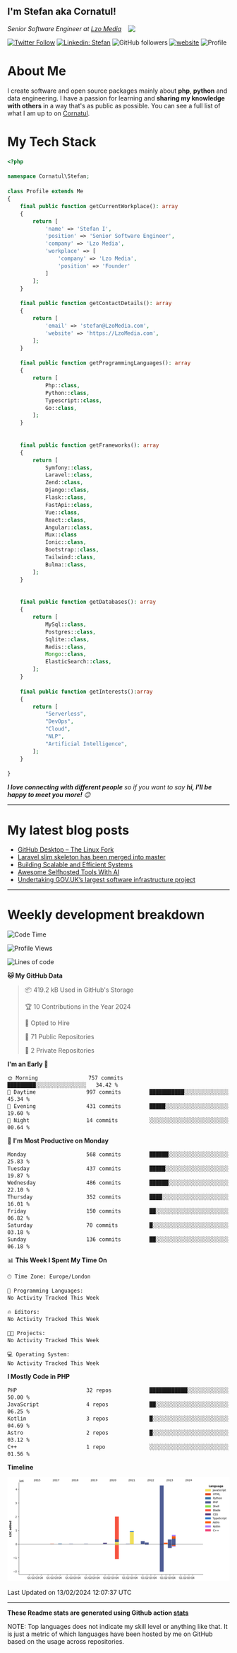 <h2>I'm Stefan aka Cornatul! </h2>
<img align='right' src="https://i.giphy.com/media/YePKU8cVoIF3afvi8s/giphy.webp" width="230">
<p><em>Senior Software Engineer at <a href="https:/lzomedia.com/">Lzo Media
</a>
</em></p>

[![Twitter Follow](https://img.shields.io/twitter/follow/cornatul?label=Follow)](https://twitter.com/intent/follow?screen_name=cornatul)
[![Linkedin: Stefan](https://img.shields.io/badge/cornatul-blue?style=flat-square&logo=Linkedin&logoColor=white&link=https://www.linkedin.com/in/cornatul/)](https://www.linkedin.com/in/cornatul/)
![GitHub followers](https://img.shields.io/github/followers/cornatul?label=Follow&style=social)
[![website](https://img.shields.io/badge/Website-46a2f1.svg?&style=flat-square&logo=Google-Chrome&logoColor=white&link=https://cornatul.com/)](https://cornatul.com/)
![Profile](https://visitor-badge.glitch.me/badge?page_id=cornatul.cornatul)



# About Me
I create software and open source packages mainly about **php**, **python** and data engineering. 
I have a passion for learning and **sharing my knowledge with others** in a way that's as public as possible. 
You can see a full list of what I am up to on [Cornatul](https://lzomedia.com).


# My Tech Stack

```php
<?php

namespace Cornatul\Stefan;

class Profile extends Me
{
    final public function getCurrentWorkplace(): array
    {
        return [
            'name' => 'Stefan I',
            'position' => 'Senior Software Engineer',
            'company' => 'Lzo Media',
            'workplace' => [
                'company' => 'Lzo Media',
                'position' => 'Founder'         
            ]
        ];
    }
    
    final public function getContactDetails(): array
    {
        return [
            'email' => 'stefan@LzoMedia.com',
            'website' => 'https://LzoMedia.com',
        ];
    }
    
    final public function getProgrammingLanguages(): array
    {
        return [
            Php::class,
            Python::class,
            Typescript::class,
            Go::class,
        ];
    }
    
    
    final public function getFrameworks(): array
    {
        return [
            Symfony::class,
            Laravel::class,
            Zend::class,
            Django::class,
            Flask::class,
            FastApi::class,
            Vue::class,
            React::class,
            Angular::class,
            Mux::class
            Ionic::class,
            Bootstrap::class,
            Tailwind::class,
            Bulma::class,
        ];
    }
    
    
    final public function getDatabases(): array
    {
        return [
            MySql::class,
            Postgres::class,
            Sqlite::class,
            Redis::class,
            Mongo::class,
            ElasticSearch::class,
        ];
    }

    final public function getInterests():array
    {
        return [
            "Serverless",
            "DevOps",
            "Cloud",
            "NLP",
            "Artificial Intelligence",
        ];
    }
   
}
```
 <em><b>I love connecting with different people</b> so if you want to say <b>hi, I'll be happy to meet you more!</b> 😊</em>

---
# My latest blog posts
<!-- BLOG-POST-LIST:START -->
- [GitHub Desktop – The Linux Fork](https://blog.lzomedia.com/github-desktop-the-linux-fork/)
- [Laravel slim skeleton has been merged into master](https://blog.lzomedia.com/laravel-slim-skeleton-has-been-merged-into-master/)
- [Building Scalable and Efficient Systems](https://blog.lzomedia.com/building-scalable-and-efficient-systems/)
- [Awesome Selfhosted Tools With AI](https://blog.lzomedia.com/awesome-selfhosted-tools-with-ai/)
- [Undertaking GOV.UK’s largest software infrastructure project](https://blog.lzomedia.com/undertaking-gov-uks-largest-software-infrastructure-project/)
<!-- BLOG-POST-LIST:END -->

---
# Weekly development breakdown
<!--START_SECTION:waka-->
![Code Time](http://img.shields.io/badge/Code%20Time-395%20hrs%2021%20mins-blue)

![Profile Views](http://img.shields.io/badge/Profile%20Views-0-blue)

![Lines of code](https://img.shields.io/badge/From%20Hello%20World%20I%27ve%20Written-8.8%20million%20lines%20of%20code-blue)

**🐱 My GitHub Data** 

> 📦 419.2 kB Used in GitHub's Storage 
 > 
> 🏆 10 Contributions in the Year 2024
 > 
> 💼 Opted to Hire
 > 
> 📜 71 Public Repositories 
 > 
> 🔑 2 Private Repositories 
 > 
**I'm an Early 🐤** 

```text
🌞 Morning                757 commits         █████████░░░░░░░░░░░░░░░░   34.42 % 
🌆 Daytime                997 commits         ███████████░░░░░░░░░░░░░░   45.34 % 
🌃 Evening                431 commits         █████░░░░░░░░░░░░░░░░░░░░   19.60 % 
🌙 Night                  14 commits          ░░░░░░░░░░░░░░░░░░░░░░░░░   00.64 % 
```
📅 **I'm Most Productive on Monday** 

```text
Monday                   568 commits         ██████░░░░░░░░░░░░░░░░░░░   25.83 % 
Tuesday                  437 commits         █████░░░░░░░░░░░░░░░░░░░░   19.87 % 
Wednesday                486 commits         ██████░░░░░░░░░░░░░░░░░░░   22.10 % 
Thursday                 352 commits         ████░░░░░░░░░░░░░░░░░░░░░   16.01 % 
Friday                   150 commits         ██░░░░░░░░░░░░░░░░░░░░░░░   06.82 % 
Saturday                 70 commits          █░░░░░░░░░░░░░░░░░░░░░░░░   03.18 % 
Sunday                   136 commits         ██░░░░░░░░░░░░░░░░░░░░░░░   06.18 % 
```


📊 **This Week I Spent My Time On** 

```text
🕑︎ Time Zone: Europe/London

💬 Programming Languages: 
No Activity Tracked This Week

🔥 Editors: 
No Activity Tracked This Week

🐱‍💻 Projects: 
No Activity Tracked This Week

💻 Operating System: 
No Activity Tracked This Week
```

**I Mostly Code in PHP** 

```text
PHP                      32 repos            ████████████░░░░░░░░░░░░░   50.00 % 
JavaScript               4 repos             ██░░░░░░░░░░░░░░░░░░░░░░░   06.25 % 
Kotlin                   3 repos             █░░░░░░░░░░░░░░░░░░░░░░░░   04.69 % 
Astro                    2 repos             █░░░░░░░░░░░░░░░░░░░░░░░░   03.12 % 
C++                      1 repo              ░░░░░░░░░░░░░░░░░░░░░░░░░   01.56 % 
```



**Timeline**

![Lines of Code chart](https://raw.githubusercontent.com/cornatul/cornatul/master/assets/bar_graph.png)


 Last Updated on 13/02/2024 12:07:37 UTC
<!--END_SECTION:waka-->


---


**These Readme stats are generated using Github action [stats](https://github.com/cornatul/stats)**

NOTE: Top languages does not indicate my skill level or anything like that. 
It is just a metric of which languages have been hosted by me on GitHub based on the usage across repositories. 
